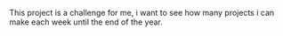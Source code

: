 This project is a challenge for me, i want to see how many projects i can make each week until the end of the year.
